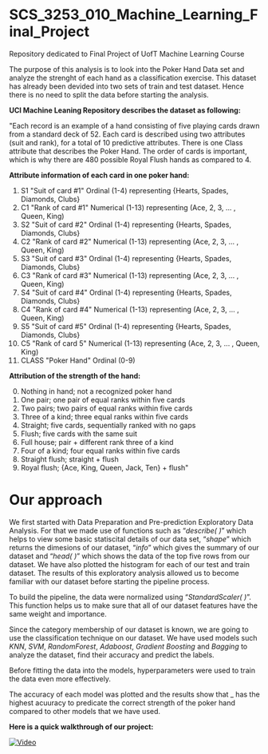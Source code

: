 # SCS_3253_010_Machine_Learning_Final_Project
Repository dedicated to Final Project of UofT Machine Learning Course

The purpose of this analysis is to look into the Poker Hand Data set and analyze the strenght of each hand as a classification exercise. This dataset has already been devided into two sets of train and test dataset. Hence there is no need to split the data before starting the analysis.

**UCI Machine Leaning Repository describes the dataset as following:**

"Each record is an example of a hand consisting of five playing cards drawn from a standard deck of 52. Each card is described using two attributes (suit and rank), for a total of 10 predictive attributes. There is one Class attribute that describes the Poker Hand. The order of cards is important, which is why there are 480 possible Royal Flush hands as compared to 4.

**Attribute information of each card in one poker hand:**

1) S1 "Suit of card #1" Ordinal (1-4) representing {Hearts, Spades, Diamonds, Clubs}
2) C1 "Rank of card #1" Numerical (1-13) representing (Ace, 2, 3, ... , Queen, King)
3) S2 "Suit of card #2" Ordinal (1-4) representing {Hearts, Spades, Diamonds, Clubs}
4) C2 "Rank of card #2" Numerical (1-13) representing (Ace, 2, 3, ... , Queen, King)
5) S3 "Suit of card #3" Ordinal (1-4) representing {Hearts, Spades, Diamonds, Clubs}
6) C3 "Rank of card #3" Numerical (1-13) representing (Ace, 2, 3, ... , Queen, King)
7) S4 "Suit of card #4" Ordinal (1-4) representing {Hearts, Spades, Diamonds, Clubs}
8) C4 "Rank of card #4" Numerical (1-13) representing (Ace, 2, 3, ... , Queen, King)
9) S5 "Suit of card #5" Ordinal (1-4) representing {Hearts, Spades, Diamonds, Clubs}
10) C5 "Rank of card 5" Numerical (1-13) representing (Ace, 2, 3, ... , Queen, King)
11) CLASS "Poker Hand" Ordinal (0-9)

**Attribution of the strength of the hand:**

0) Nothing in hand; not a recognized poker hand 
1) One pair; one pair of equal ranks within five cards 
2) Two pairs; two pairs of equal ranks within five cards 
3) Three of a kind; three equal ranks within five cards 
4) Straight; five cards, sequentially ranked with no gaps 
5) Flush; five cards with the same suit 
6) Full house; pair + different rank three of a kind 
7) Four of a kind; four equal ranks within five cards 
8) Straight flush; straight + flush 
9) Royal flush; {Ace, King, Queen, Jack, Ten} + flush"

# Our approach

We first started with Data Preparation and Pre-prediction Exploratory Data Analysis. For that we made use of functions such as “_describe( )_” which helps to view some basic statiscital details of our data set, “_shape_” which returns the dimesions of our dataset, “_info_” which gives the summary of our dataset and “_head( )_” which shows the data of the top five rows from our dataset. We have also plotted the histogram for each of our test and train dataset. The results of this exploratory analysis allowed us to become familiar with our dataset before starting the pipeline process.

To build the pipeline, the data were normalized using “_StandardScaler( )_”. This function helps us to make sure that all of our dataset features have the same weight and importance.

Since the category membership of our dataset is known, we are going to use the classification technique on our dataset. We have used models such _KNN_, _SVM_, _RandomForest_, _Adaboost_, _Gradient Boosting_ and _Bagging_ to analyze the dataset, find their accuracy and predict the labels.

Before fitting the data into the models, hyperparameters were used to train the data even more effectively.

The accuracy of each model was plotted and the results show that _ has the highest acuuracy to predicate the correct strength of the poker hand compared to other models that we have used.

**Here is a quick walkthrough of our project:**

[![Video](https://img.youtube.com/vi/dQw4w9WgXcQ/0.jpg)](https://www.youtube.com/watch?v=dQw4w9WgXcQ)
